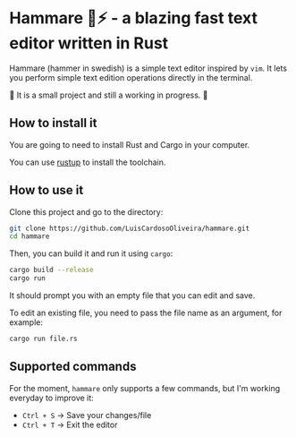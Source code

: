 # Hammare 🔨⚡️ - a blazing fast text editor written in Rust 

Hammare (hammer in swedish) is a simple text editor inspired by `vim`. It lets you
perform simple text edition operations directly in the terminal.

🚧 It is a small project and still a working in progress. 🚧

## How to install it

You are going to need to install Rust and Cargo in your computer.

You can use [rustup](https://rustup.rs/) to install the toolchain.

## How to use it

Clone this project and go to the directory:

```bash
git clone https://github.com/LuisCardosoOliveira/hammare.git
cd hammare
```

Then, you can build it and run it using `cargo`:

```bash
cargo build --release
cargo run
```

It should prompt you with an empty file that you can edit and save.

To edit an existing file, you need to pass the file name as an argument, for example:

```bash
cargo run file.rs
```

## Supported commands

For the moment, `hammare` only supports a few commands, but I'm working everyday
to improve it:

- `Ctrl + S` -> Save your changes/file
- `Ctrl + T` -> Exit the editor





